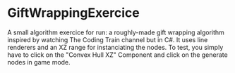 # GiftWrappingExercice
 
A small algorithm exercice for run: a roughly-made gift wrapping algorithm inspired by watching The Coding Train channel but in C#.
It uses line renderers and an XZ range for instanciating the nodes. To test, you simply have to click on the "Convex Hull XZ" Component
and click on the generate nodes in game mode.

